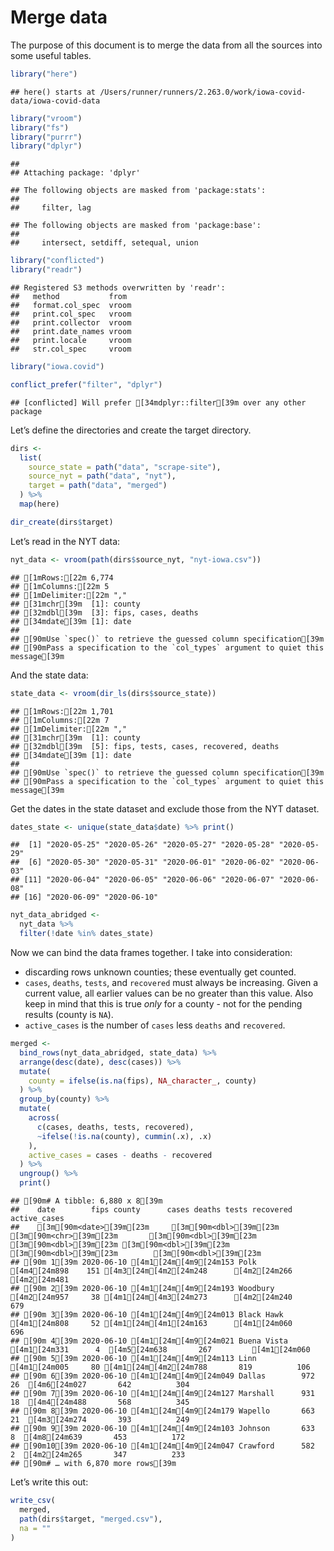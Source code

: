 Merge data
================

The purpose of this document is to merge the data from all the sources
into some useful tables.

``` r
library("here")
```

    ## here() starts at /Users/runner/runners/2.263.0/work/iowa-covid-data/iowa-covid-data

``` r
library("vroom")
library("fs")
library("purrr")
library("dplyr")
```

    ## 
    ## Attaching package: 'dplyr'

    ## The following objects are masked from 'package:stats':
    ## 
    ##     filter, lag

    ## The following objects are masked from 'package:base':
    ## 
    ##     intersect, setdiff, setequal, union

``` r
library("conflicted")
library("readr")
```

    ## Registered S3 methods overwritten by 'readr':
    ##   method           from 
    ##   format.col_spec  vroom
    ##   print.col_spec   vroom
    ##   print.collector  vroom
    ##   print.date_names vroom
    ##   print.locale     vroom
    ##   str.col_spec     vroom

``` r
library("iowa.covid")

conflict_prefer("filter", "dplyr")
```

    ## [conflicted] Will prefer [34mdplyr::filter[39m over any other package

Let’s define the directories and create the target directory.

``` r
dirs <- 
  list(
    source_state = path("data", "scrape-site"),
    source_nyt = path("data", "nyt"),
    target = path("data", "merged")  
  ) %>%
  map(here)

dir_create(dirs$target)
```

Let’s read in the NYT data:

``` r
nyt_data <- vroom(path(dirs$source_nyt, "nyt-iowa.csv"))
```

    ## [1mRows:[22m 6,774
    ## [1mColumns:[22m 5
    ## [1mDelimiter:[22m ","
    ## [31mchr[39m  [1]: county
    ## [32mdbl[39m  [3]: fips, cases, deaths
    ## [34mdate[39m [1]: date
    ## 
    ## [90mUse `spec()` to retrieve the guessed column specification[39m
    ## [90mPass a specification to the `col_types` argument to quiet this message[39m

And the state data:

``` r
state_data <- vroom(dir_ls(dirs$source_state))
```

    ## [1mRows:[22m 1,701
    ## [1mColumns:[22m 7
    ## [1mDelimiter:[22m ","
    ## [31mchr[39m  [1]: county
    ## [32mdbl[39m  [5]: fips, tests, cases, recovered, deaths
    ## [34mdate[39m [1]: date
    ## 
    ## [90mUse `spec()` to retrieve the guessed column specification[39m
    ## [90mPass a specification to the `col_types` argument to quiet this message[39m

Get the dates in the state dataset and exclude those from the NYT
dataset.

``` r
dates_state <- unique(state_data$date) %>% print() 
```

    ##  [1] "2020-05-25" "2020-05-26" "2020-05-27" "2020-05-28" "2020-05-29"
    ##  [6] "2020-05-30" "2020-05-31" "2020-06-01" "2020-06-02" "2020-06-03"
    ## [11] "2020-06-04" "2020-06-05" "2020-06-06" "2020-06-07" "2020-06-08"
    ## [16] "2020-06-09" "2020-06-10"

``` r
nyt_data_abridged <- 
  nyt_data %>%
  filter(!date %in% dates_state)
```

Now we can bind the data frames together. I take into consideration:

  - discarding rows unknown counties; these eventually get counted.
  - `cases`, `deaths`, `tests`, and `recovered` must always be
    increasing. Given a current value, all earlier values can be no
    greater than this value. Also keep in mind that this is true *only*
    for a county - not for the pending results (county is `NA`).
  - `active_cases` is the number of `cases` less `deaths` and
    `recovered`.

<!-- end list -->

``` r
merged <- 
  bind_rows(nyt_data_abridged, state_data) %>%
  arrange(desc(date), desc(cases)) %>%
  mutate(
    county = ifelse(is.na(fips), NA_character_, county)
  ) %>%
  group_by(county) %>%
  mutate(
    across(
      c(cases, deaths, tests, recovered),
      ~ifelse(!is.na(county), cummin(.x), .x)
    ),
    active_cases = cases - deaths - recovered
  ) %>%
  ungroup() %>%
  print()
```

    ## [90m# A tibble: 6,880 x 8[39m
    ##    date        fips county      cases deaths tests recovered active_cases
    ##    [3m[90m<date>[39m[23m     [3m[90m<dbl>[39m[23m [3m[90m<chr>[39m[23m       [3m[90m<dbl>[39m[23m  [3m[90m<dbl>[39m[23m [3m[90m<dbl>[39m[23m     [3m[90m<dbl>[39m[23m        [3m[90m<dbl>[39m[23m
    ## [90m 1[39m 2020-06-10 [4m1[24m[4m9[24m153 Polk         [4m4[24m898    151 [4m3[24m[4m2[24m248      [4m2[24m266         [4m2[24m481
    ## [90m 2[39m 2020-06-10 [4m1[24m[4m9[24m193 Woodbury     [4m2[24m957     38 [4m1[24m[4m3[24m273      [4m2[24m240          679
    ## [90m 3[39m 2020-06-10 [4m1[24m[4m9[24m013 Black Hawk   [4m1[24m808     52 [4m1[24m[4m1[24m163      [4m1[24m060          696
    ## [90m 4[39m 2020-06-10 [4m1[24m[4m9[24m021 Buena Vista  [4m1[24m331      4  [4m5[24m638       267         [4m1[24m060
    ## [90m 5[39m 2020-06-10 [4m1[24m[4m9[24m113 Linn         [4m1[24m005     80 [4m1[24m[4m2[24m788       819          106
    ## [90m 6[39m 2020-06-10 [4m1[24m[4m9[24m049 Dallas        972     26  [4m6[24m027       642          304
    ## [90m 7[39m 2020-06-10 [4m1[24m[4m9[24m127 Marshall      931     18  [4m4[24m488       568          345
    ## [90m 8[39m 2020-06-10 [4m1[24m[4m9[24m179 Wapello       663     21  [4m3[24m274       393          249
    ## [90m 9[39m 2020-06-10 [4m1[24m[4m9[24m103 Johnson       633      8  [4m8[24m639       453          172
    ## [90m10[39m 2020-06-10 [4m1[24m[4m9[24m047 Crawford      582      2  [4m2[24m265       347          233
    ## [90m# … with 6,870 more rows[39m

Let’s write this out:

``` r
write_csv(
  merged,
  path(dirs$target, "merged.csv"),
  na = ""
)
```
